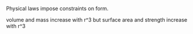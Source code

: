Physical laws impose constraints on form.

volume and mass increase with r^3
but surface area and strength increase with r^3